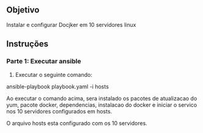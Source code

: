## Objetivo
Instalar e configurar Docjker em 10 servidores linux
## Instruções

### Parte 1: Executar ansible
1. Executar o seguinte comando:

ansible-playbook playbook.yaml -i hosts

Ao executar o comando acima, sera instalado os pacotes de atualizacao do yum, pacote docker, dependencias, instalacao do docker e iniciar o servico nos 10 servidores configurados em hosts.

O arquivo hosts esta configurado com os 10 servidores.

